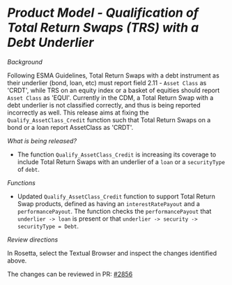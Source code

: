 # _Product Model - Qualification of Total Return Swaps (TRS) with a Debt Underlier_

_Background_

Following ESMA Guidelines, Total Return Swaps with a debt instrument as their underlier (bond, loan, etc) must report field 2.11 - `Asset Class` as 'CRDT', while TRS on an equity index or a basket of equities should report `Asset Class` as 'EQUI'. Currently in the CDM, a Total Return Swap with a debt underlier is not classified correctly, and thus is being reported incorrectly as well. This release aims at fixing the `Qualify_AssetClass_Credit` function such that Total Return Swaps on a bond or a loan report AssetClass as 'CRDT'.

_What is being released?_

- The function `Qualify_AssetClass_Credit` is increasing its coverage to include Total Return Swaps with an underlier of a `loan` or a `securityType` of `debt`.

_Functions_

- Updated `Qualify_AssetClass_Credit` function to support Total Return Swap products, defined as having an `interestRatePayout` and a `performancePayout`. The function checks the `performancePayout` that `underlier -> loan` is present or that `underlier -> security -> securityType = Debt`.

_Review directions_

In Rosetta, select the Textual Browser and inspect the changes identified above.

The changes can be reviewed in  PR: [#2856](https://github.com/finos/common-domain-model/pull/2856)
